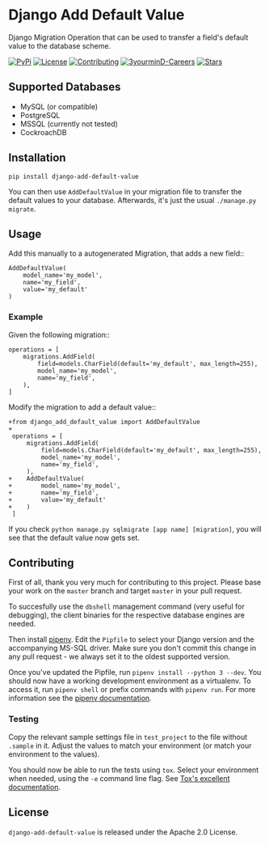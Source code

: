 Django Add Default Value
========================

Django Migration Operation that can be used to transfer a field's default value
to the database scheme.

[![PyPi](https://img.shields.io/pypi/v/django-add-default-value.svg?branch=master)](https://pypi.python.org/pypi/django-add-default-value/)
[![License](https://img.shields.io/github/license/3yourmind/django-add-default-value.svg)](./LICENSE)
[![Contributing](https://img.shields.io/badge/PR-welcome-green.svg)](https://github.com/3YOURMIND/django-add-default-value/pulls)
[![3yourminD-Careers](https://img.shields.io/badge/3YOURMIND-Hiring-brightgreen.svg)](https://www.3yourmind.com/career)
[![Stars](https://img.shields.io/github/stars/3YOURMIND/django-add-default-value.svg?style=social&label=Stars)](https://github.com/3YOURMIND/django-add-default-value/stargazers)


Supported Databases
------------

* MySQL (or compatible)
* PostgreSQL
* MSSQL (currently not tested)
* CockroachDB

Installation
------------
`pip install django-add-default-value`

You can then use ``AddDefaultValue`` in your migration file to transfer the default
values to your database. Afterwards, it's just the usual ``./manage.py migrate``.

Usage
-----

Add this manually to a autogenerated Migration, that adds a new field::

    AddDefaultValue(
        model_name='my_model',
        name='my_field',
        value='my_default'
    )


### Example

Given the following migration::

    operations = [
        migrations.AddField(
            field=models.CharField(default='my_default', max_length=255),
            model_name='my_model',
            name='my_field',
        ),
    ]

Modify the migration to add a default value::


    +from django_add_default_value import AddDefaultValue
    +
     operations = [
         migrations.AddField(
             field=models.CharField(default='my_default', max_length=255),
             model_name='my_model',
             name='my_field',
         ),
    +    AddDefaultValue(
    +        model_name='my_model',
    +        name='my_field',
    +        value='my_default'
    +    )
     ]

If you check ``python manage.py sqlmigrate [app name] [migration]``,
you will see that the default value now gets set.

Contributing
------------

First of all, thank you very much for contributing to this project. Please base
your work on the ``master`` branch and target ``master`` in your pull request.

To succesfully use the `dbshell` management command (very useful for debugging),
the client binaries for the respective database engines are needed.

Then install [pipenv](https://pipenv.readthedocs.io/en/latest/install/#installing-pipenv).
Edit the `Pipfile` to select your Django version and the accompanying MS-SQL
driver. Make sure you don't commit this change in any pull request - we always
set it to the oldest supported version.

Once you've updated the Pipfile, run `pipenv install --python 3 --dev`. You
should now have a working development environment as a virtualenv. To access it,
run `pipenv shell` or prefix commands with `pipenv run`. For more information
see the [pipenv documentation](https://pipenv.readthedocs.io/en/latest/basics/).

### Testing
Copy the relevant sample settings file in `test_project` to the file without
 `.sample` in it. Adjust the values to match your environment (or match your
environment to the values).

You should now be able to run the tests using `tox`. Select your environment
when needed, using the `-e` command line flag. See
[Tox's excellent documentation](https://tox.readthedocs.io/en/latest/).


License
-------

``django-add-default-value`` is released under the Apache 2.0 License.


